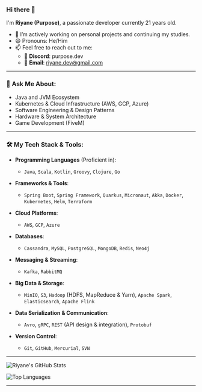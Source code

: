 ### Hi there 👋

I'm **Riyane (Purpose)**, a passionate developer currently 21 years old.

- 🔭 I’m actively working on personal projects and continuing my studies.
- 😄 Pronouns: He/Him
- 📫 Feel free to reach out to me:
  - 🤖 **Discord**: purpose.dev
  - 📧 **Email**: riyane.dev@gmail.com

---

### 💬 **Ask Me About**:

- Java and JVM Ecosystem
- Kubernetes & Cloud Infrastructure (AWS, GCP, Azure)
- Software Engineering & Design Patterns
- Hardware & System Architecture
- Game Development (FiveM)

---

### 🛠️ **My Tech Stack & Tools**:

- **Programming Languages** (Proficient in):
  - `Java`, `Scala`, `Kotlin`, `Groovy`, `Clojure`, `Go`
  
- **Frameworks & Tools**:
  - `Spring Boot`, `Spring Framework`, `Quarkus`, `Micronaut`, `Akka`, `Docker`, `Kubernetes`, `Helm`, `Terraform`
  
- **Cloud Platforms**:
  - `AWS`, `GCP`, `Azure`
  
- **Databases**:
  - `Cassandra`, `MySQL`, `PostgreSQL`, `MongoDB`, `Redis`, `Neo4j`
  
- **Messaging & Streaming**:
  - `Kafka`, `RabbitMQ`
  
- **Big Data & Storage**:
  - `MinIO`, `S3`, `Hadoop` (HDFS, MapReduce & Yarn), `Apache Spark`, `Elasticsearch`, `Apache Flink`
  
- **Data Serialization & Communication**:
  - `Avro`, `gRPC`, `REST` (API design & integration), `Protobuf`
  
- **Version Control**:
  - `Git`, `GitHub`, `Mercurial`, `SVN`

---

![Riyane's GitHub Stats](https://github-readme-stats-ci7jogw4l-riyane3326s-projects.vercel.app/api?username=Purpose-Dev&show=reviews,discussions_started,discussions_answered,prs_merged,prs_merged_percentage&show_icons=true&theme=dark&exclude_repo=github-readme-stats)

![Top Languages](https://github-readme-stats-ci7jogw4l-riyane3326s-projects.vercel.app/api/top-langs/?username=Purpose-Dev&langs_count=12&theme=dark)

---
